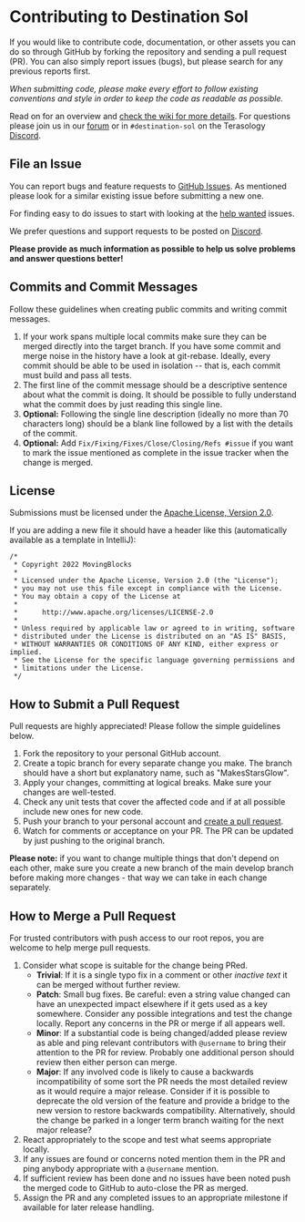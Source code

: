 # Contributing to Destination Sol

If you would like to contribute code, documentation, or other assets you can do so through GitHub by forking the repository and sending a pull request (PR). You can also simply report issues (bugs), but please search for any previous reports first.

*When submitting code, please make every effort to follow existing conventions and style in order to keep the code as readable as possible.*

Read on for an overview and [check the wiki for more details](https://github.com/MovingBlocks/DestinationSol/wiki). For questions please join us in our [forum](http://forum.terasology.org/forum) or in `#destination-sol` on the Terasology [Discord](https://discord.gg/Terasology).

## File an Issue

You can report bugs and feature requests to [GitHub Issues](https://github.com/MovingBlocks/DestinationSol/issues). As mentioned please look for a similar existing issue before submitting a new one.

For finding easy to do issues to start with looking at the [help wanted](https://github.com/MovingBlocks/DestinationSol/labels/help%20wanted) issues.

We prefer questions and support requests to be posted on [Discord](https://discord.gg/Terasology).

__Please provide as much information as possible to help us solve problems and answer questions better!__

## Commits and Commit Messages

Follow these guidelines when creating public commits and writing commit messages.

1. If your work spans multiple local commits make sure they can be merged directly into the target branch. If you have some commit and merge noise in the history have a look at git-rebase. Ideally, every commit should be able to be used in isolation -- that is, each commit must build and pass all tests.
2. The first line of the commit message should be a descriptive sentence about what the commit is doing. It should be possible to fully understand what the commit does by just reading this single line.
3. **Optional:** Following the single line description (ideally no more than 70 characters long) should be a blank line followed by a list with the details of the commit.
4. **Optional:** Add `Fix/Fixing/Fixes/Close/Closing/Refs #issue` if you want to mark the issue mentioned as complete in the issue tracker when the change is merged.

## License

Submissions must be licensed under the [Apache License, Version 2.0](http://www.apache.org/licenses/LICENSE-2.0.html).

If you are adding a new file it should have a header like this (automatically available as a template in IntelliJ):
```
/*
 * Copyright 2022 MovingBlocks
 *
 * Licensed under the Apache License, Version 2.0 (the "License");
 * you may not use this file except in compliance with the License.
 * You may obtain a copy of the License at
 *
 *      http://www.apache.org/licenses/LICENSE-2.0
 *
 * Unless required by applicable law or agreed to in writing, software
 * distributed under the License is distributed on an "AS IS" BASIS,
 * WITHOUT WARRANTIES OR CONDITIONS OF ANY KIND, either express or implied.
 * See the License for the specific language governing permissions and
 * limitations under the License.
 */
```

## How to Submit a Pull Request

Pull requests are highly appreciated! Please follow the simple guidelines below.

1. Fork the repository to your personal GitHub account.
1. Create a topic branch for every separate change you make. The branch should have a short but explanatory name, such as "MakesStarsGlow".
1. Apply your changes, committing at logical breaks. Make sure your changes are well-tested.
1. Check any unit tests that cover the affected code and if at all possible include new ones for new code.
1. Push your branch to your personal account and [create a pull request](https://help.github.com/articles/using-pull-requests/).
1. Watch for comments or acceptance on your PR. The PR can be updated by just pushing to the original branch.

__Please note:__ if you want to change multiple things that don't depend on each other, make sure you create a new branch of the main develop branch before making more changes - that way we can take in each change separately.

## How to Merge a Pull Request

For trusted contributors with push access to our root repos, you are welcome to help merge pull requests.

1. Consider what scope is suitable for the change being PRed.
    - **Trivial**: If it is a single typo fix in a comment or other *inactive text* it can be merged without further review.
    - **Patch**: Small bug fixes. Be careful: even a string value changed can have an unexpected impact elsewhere if it gets used as a key somewhere. Consider any possible integrations and test the change locally. Report any concerns in the PR or merge if all appears well.
    - **Minor**: If a substantial code is being changed/added please review as able and ping relevant contributors with `@username` to bring their attention to the PR for review. Probably one additional person should review then either person can merge.
    - **Major**: If any involved code is likely to cause a backwards incompatibility of some sort the PR needs the most detailed review as it would require a major release. Consider if it is possible to deprecate the old version of the feature and provide a bridge to the new version to restore backwards compatibility. Alternatively, should the change be parked in a longer term branch waiting for the next major release?
1. React appropriately to the scope and test what seems appropriate locally.
1. If any issues are found or concerns noted mention them in the PR and ping anybody appropriate with a `@username` mention.
1. If sufficient review has been done and no issues have been noted push the merged code to GitHub to auto-close the PR as merged.
1. Assign the PR and any completed issues to an appropriate milestone if available for later release handling.
